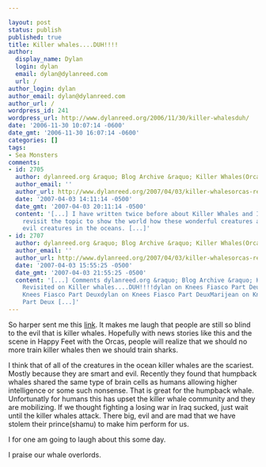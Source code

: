 ```yaml
---

layout: post
status: publish
published: true
title: Killer whales....DUH!!!!
author:
  display_name: Dylan
  login: dylan
  email: dylan@dylanreed.com
  url: /
author_login: dylan
author_email: dylan@dylanreed.com
author_url: /
wordpress_id: 241
wordpress_url: http://www.dylanreed.org/2006/11/30/killer-whalesduh/
date: '2006-11-30 10:07:14 -0600'
date_gmt: '2006-11-30 16:07:14 -0600'
categories: []
tags:
- Sea Monsters
comments:
- id: 2705
  author: dylanreed.org &raquo; Blog Archive &raquo; Killer Whales(Orcas) Revisited
  author_email: ''
  author_url: http://www.dylanreed.org/2007/04/03/killer-whalesorcas-revisited/
  date: '2007-04-03 14:11:14 -0500'
  date_gmt: '2007-04-03 20:11:14 -0500'
  content: '[...] I have written twice before about Killer Whales and I wanted to
    revisit the topic to show the world how these wonderful creatures are the most
    evil creatures in the oceans. [...]'
- id: 2707
  author: dylanreed.org &raquo; Blog Archive &raquo; Killer Whales(Orcas) Revisited
  author_email: ''
  author_url: http://www.dylanreed.org/2007/04/03/killer-whalesorcas-revisited-2/
  date: '2007-04-03 15:55:25 -0500'
  date_gmt: '2007-04-03 21:55:25 -0500'
  content: '[...] Comments dylanreed.org &raquo; Blog Archive &raquo; Killer Whales(Orcas)
    Revisited on Killer whales....DUH!!!!dylan on Knees Fiasco Part DeuxMarijean on
    Knees Fiasco Part Deuxdylan on Knees Fiasco Part DeuxMarijean on Knees Fiasco
    Part Deux [...]'
---
```


So harper sent me this [link][1]. It makes me laugh that people are still so blind to the evil that is killer whales. Hopefully with news stories like this and the scene in Happy Feet with the Orcas, people will realize that we should no more train killer whales then we should train sharks.

   [1]: http://news.yahoo.com/s/ap/20061130/ap_on_re_us/seaworld_whale_attack

I think that of all of the creatures in the ocean killer whales are the scariest. Mostly because they are smart and evil. Recently they found that humpback whales shared the same type of brain cells as humans allowing higher intelligence or some such nonsense. That is great for the humpback whale. Unfortunatly for humans this has upset the killer whale community and they are mobilizing. If we thought fighting a losing war in Iraq sucked, just wait until the killer whales attack. There big, evil and are mad that we have stolem their prince(shamu) to make him perform for us.

I for one am going to laugh about this some day.

I praise our whale overlords.
